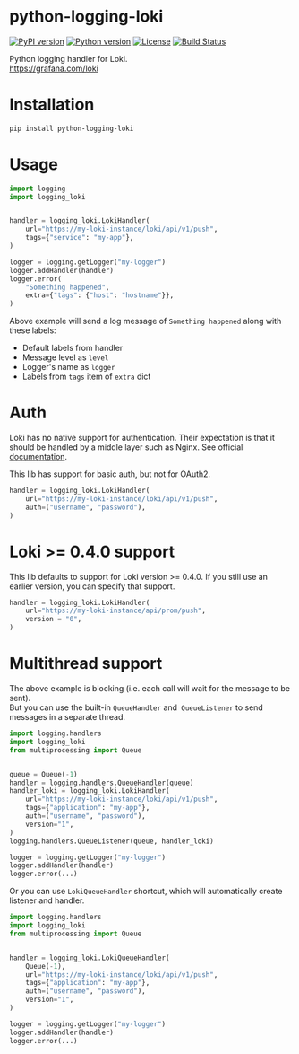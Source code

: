 python-logging-loki
===================

[![PyPI version](https://img.shields.io/pypi/v/python-logging-loki.svg)](https://pypi.org/project/python-logging-loki/)
[![Python version](https://img.shields.io/badge/python-3.6%20%7C%203.7%20%7C%203.8-blue.svg)](https://www.python.org/)
[![License](https://img.shields.io/pypi/l/python-logging-loki.svg)](https://opensource.org/licenses/MIT)
[![Build Status](https://travis-ci.org/GreyZmeem/python-logging-loki.svg?branch=master)](https://travis-ci.org/GreyZmeem/python-logging-loki)

Python logging handler for Loki.  
https://grafana.com/loki

# Installation

```bash
pip install python-logging-loki
```

# Usage

```python
import logging
import logging_loki


handler = logging_loki.LokiHandler(
    url="https://my-loki-instance/loki/api/v1/push", 
    tags={"service": "my-app"},
)

logger = logging.getLogger("my-logger")
logger.addHandler(handler)
logger.error(
    "Something happened", 
    extra={"tags": {"host": "hostname"}},
)
```

Above example will send a log message of `Something happened` along with these labels:
- Default labels from handler
- Message level as `level`
- Logger's name as `logger`
- Labels from `tags` item of `extra` dict

# Auth

Loki has no native support for authentication.  Their expectation is that it should be handled by a middle layer such as Nginx.  See official [documentation](https://grafana.com/docs/loki/latest/operations/authentication/).

This lib has support for basic auth, but not for OAuth2.

```python
handler = logging_loki.LokiHandler(
    url="https://my-loki-instance/loki/api/v1/push",
    auth=("username", "password"),
)
```

# Loki >= 0.4.0 support
This lib defaults to support for Loki version >= 0.4.0.  If you still use an earlier version, you can specify that support.
```python
handler = logging_loki.LokiHandler(
    url="https://my-loki-instance/api/prom/push",
    version = "0",
)
```

# Multithread support

The above example is blocking (i.e. each call will wait for the message to be sent).  
But you can use the built-in `QueueHandler` and` QueueListener` to send messages in a separate thread.  

```python
import logging.handlers
import logging_loki
from multiprocessing import Queue


queue = Queue(-1)
handler = logging.handlers.QueueHandler(queue)
handler_loki = logging_loki.LokiHandler(
    url="https://my-loki-instance/loki/api/v1/push", 
    tags={"application": "my-app"},
    auth=("username", "password"),
    version="1",
)
logging.handlers.QueueListener(queue, handler_loki)

logger = logging.getLogger("my-logger")
logger.addHandler(handler)
logger.error(...)
```

Or you can use `LokiQueueHandler` shortcut, which will automatically create listener and handler.

```python
import logging.handlers
import logging_loki
from multiprocessing import Queue


handler = logging_loki.LokiQueueHandler(
    Queue(-1),
    url="https://my-loki-instance/loki/api/v1/push", 
    tags={"application": "my-app"},
    auth=("username", "password"),
    version="1",
)

logger = logging.getLogger("my-logger")
logger.addHandler(handler)
logger.error(...)
```
